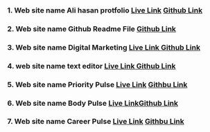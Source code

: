 ### 1. Web site name Ali hasan protfolio [Live Link](https://ali-hasan-portfolio.surge.sh) [Github Link](https://github.com/DeveloperAlihasan404439/Ali-Hasan-Protfolio)
### 2. Web site name Github Readme File  [Github Link](https://github.com/DeveloperAlihasan404439/DeveloperAlihasan404439)
### 3. Web site name Digital Marketing [Live Link ](https://internship-task-devonw-alihasan.surge.sh) [Github Link](https://github.com/DeveloperAlihasan404439/DevTown-Internship-Client)
### 4. web site name text editor [Live Link ](https://celebrare-team-assignment-alihasna.surge.sh) [Github Link](https://github.com/DeveloperAlihasan404439/celebrare-team-assignment-alihasna.surge.sh)
### 5. Web site name Priority Pulse [Live Link](https://task-scc-menagement-platform.surge.sh) [Githbu Link](https://github.com/DeveloperAlihasan404439/scc-tack-menagement)
### 6. Web site name Body Pulse [Live Link](https://bodypulse-assignament-12.surge.sh)[Github Link](https://github.com/DeveloperAlihasan404439/Body-pulse-client-site/tree/main)
### 7. Web site name Career Pulse [Live Link](https://authfirebaseassignament11.web.app) [Githbu Link](https://github.com/DeveloperAlihasan404439/careee-pulse-client-site) 


